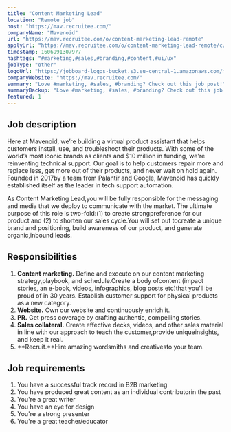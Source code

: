 ```yaml
---
title: "Content Marketing Lead"
location: "Remote job"
host: "https://mav.recruitee.com/"
companyName: "Mavenoid"
url: "https://mav.recruitee.com/o/content-marketing-lead-remote"
applyUrl: "https://mav.recruitee.com/o/content-marketing-lead-remote/c/new"
timestamp: 1606991307977
hashtags: "#marketing,#sales,#branding,#content,#ui/ux"
jobType: "other"
logoUrl: "https://jobboard-logos-bucket.s3.eu-central-1.amazonaws.com/mavenoid"
companyWebsite: "https://mav.recruitee.com/"
summary: "Love #marketing, #sales, #branding? Check out this job post!"
summaryBackup: "Love #marketing, #sales, #branding? Check out this job post!"
featured: 1
---
```


## Job description

Here at Mavenoid, we’re building a virtual product assistant that helps customers install, use, and troubleshoot their products. With some of the world’s most iconic brands as clients and $10 million in funding, we're reinventing technical support. Our goal is to help customers repair more and replace less, get more out of their products, and never wait on hold again. Founded in 2017by a team from Palantir and Google, Mavenoid has quickly established itself as the leader in tech support automation.

As Content Marketing Lead,you will be fully responsible for the messaging and media that we deploy to communicate with the market. The ultimate purpose of this role is two-fold:(1) to create strongpreference for our product and (2) to shorten our sales cycle.You will set out tocreate a unique brand and positioning, build awareness of our product, and generate organic,inbound leads.

## Responsibilities

1.  **Content marketing.** Define and execute on our content marketing strategy,playbook, and schedule.Create a body ofcontent (impact stories, an e-book, videos, infographics, blog posts etc)that you'll be proud of in 30 years. Establish customer support for physical products as a new category.
2.  **Website.** Own our website and continuously enrich it.
3.  **PR.** Get press coverage by crafting authentic, compelling stories.
4.  **Sales collateral.** Create effective decks, videos, and other sales material in line with our approach to teach the customer,provide uniqueinsights, and keep it real.
5.  **Recruit.**Hire amazing wordsmiths and creativesto your team.

## Job requirements

1.  You have a successful track record in B2B marketing
2.  You have produced great content as an individual contributorin the past
3.  You're a great writer
4.  You have an eye for design
5.  You're a strong presenter
6.  You're a great teacher/educator
